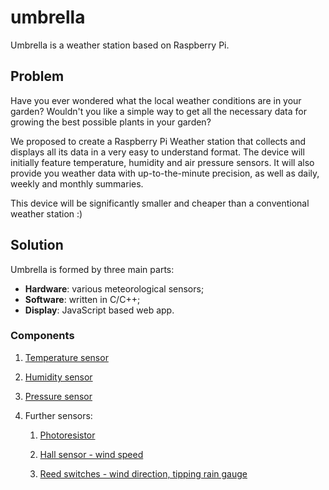 # umbrella

Umbrella is a weather station based on Raspberry Pi.


## Problem
Have you ever wondered what the local weather conditions are in your garden? Wouldn't you like a simple way to get all the necessary data for growing the best possible plants in your garden? 

We proposed to create a Raspberry Pi Weather station that collects and displays all its data in a very easy to understand format. The device will initially feature temperature, humidity and air pressure sensors.
It will also provide you weather data with up-to-the-minute precision, as well as daily, weekly and monthly summaries.

This device will be significantly smaller and cheaper than a conventional weather station :)

## Solution

Umbrella is formed by three main parts: 
- **Hardware**: various meteorological sensors;
- **Software**: written in C/C++;
- **Display**: JavaScript based web app.

### Components

1. [Temperature sensor](http://uk.farnell.com/maxim-integrated-products/max31820mcr/temperature-sensor-2deg-c-to-92/dp/2515555)

2. [Humidity sensor](http://uk.farnell.com/honeywell/hih6030-021-001/sensor-humidity-no-filter-4-5/dp/2356755?st=hih6030-021-001)

3. [Pressure sensor](http://uk.farnell.com/honeywell/abpllnt010bgaa5/pressure-sensor-10bar-axial-barbless/dp/2490461)

4. Further sensors:
    1. [Photoresistor](http://uk.farnell.com/advanced-photonix/nsl-19m51/light-dependent-resistor-550nm/dp/3168335)

    2. [Hall sensor - wind speed](http://uk.farnell.com/allegro-microsystems/a1302kua-t/sensor-hall-effect-linear-3sip/dp/1791388)

    3. [Reed switches - wind direction, tipping rain gauge](http://uk.farnell.com/standexmeder/mk23-85-e-2/reed-switch-spst-no-1a-1kv-smd/dp/2453625)
